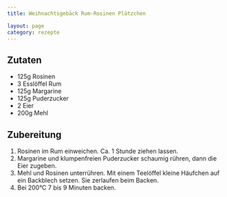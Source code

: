 ```yaml
---
title: Weihnachtsgebäck Rum-Rosinen Plätzchen

layout: page
category: rezepte
---
```


Zutaten
-------
- 125g Rosinen
- 3 Esslöffel Rum
- 125g Margarine
- 125g Puderzucker
- 2 Eier
- 200g Mehl

Zubereitung
-----------
1. Rosinen im Rum einweichen. Ca. 1 Stunde ziehen lassen.
2. Margarine und klumpenfreien Puderzucker schaumig rühren, dann die Eier zugeben.
3. Mehl und Rosinen unterrühren. Mit einem Teelöffel kleine Häufchen auf ein Backblech setzen. Sie zerlaufen beim Backen.
4. Bei 200°C 7 bis 9 Minuten backen.
